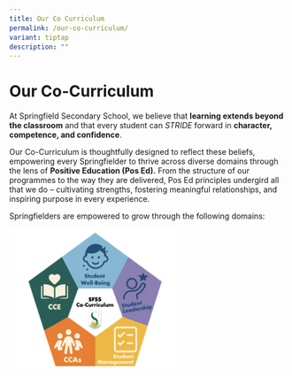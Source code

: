```yaml
---
title: Our Co Curriculum
permalink: /our-co-curriculum/
variant: tiptap
description: ""
---
```

<h1>Our Co-Curriculum</h1>
<p>At Springfield Secondary School, we believe that <strong>learning extends beyond the classroom</strong> and
that every student can <em>STRIDE</em> forward in <strong>character, competence, and confidence</strong>.</p>
<p>Our Co-Curriculum is thoughtfully designed to reflect these beliefs, empowering
every Springfielder to thrive across diverse domains through the lens of <strong>Positive Education (Pos Ed).</strong> From
the structure of our programmes to the way they are delivered, Pos Ed principles
undergird all that we do – cultivating strengths, fostering meaningful
relationships, and inspiring purpose in every experience.</p>
<p>Springfielders are empowered to grow through the following domains:</p>
<p></p>
<div class="isomer-image-wrapper">
<img style="width: 60%;" height="auto" width="100%" alt="" src="/images/cocurri1.png">
</div>
<p>
<br>
</p>